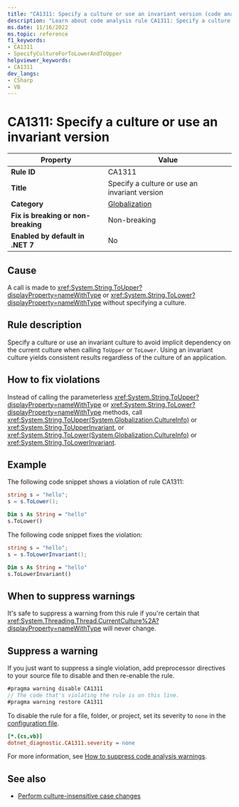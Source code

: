 ```yaml
---
title: "CA1311: Specify a culture or use an invariant version (code analysis)"
description: "Learn about code analysis rule CA1311: Specify a culture or use an invariant version"
ms.date: 11/16/2022
ms.topic: reference
f1_keywords:
- CA1311
- SpecifyCultureForToLowerAndToUpper
helpviewer_keywords:
- CA1311
dev_langs:
- CSharp
- VB
---
```

# CA1311: Specify a culture or use an invariant version

| Property                            | Value                                         |
|-------------------------------------|-----------------------------------------------|
| **Rule ID**                         | CA1311                                        |
| **Title**                           | Specify a culture or use an invariant version |
| **Category**                        | [Globalization](globalization-warnings.md)    |
| **Fix is breaking or non-breaking** | Non-breaking                                  |
| **Enabled by default in .NET 7**    | No                                            |

## Cause

A call is made to <xref:System.String.ToUpper?displayProperty=nameWithType> or <xref:System.String.ToLower?displayProperty=nameWithType> without specifying a culture.

## Rule description

Specify a culture or use an invariant culture to avoid implicit dependency on the current culture when calling `ToUpper` or `ToLower`. Using an invariant culture yields consistent results regardless of the culture of an application.

## How to fix violations

Instead of calling the parameterless <xref:System.String.ToUpper?displayProperty=nameWithType> or <xref:System.String.ToLower?displayProperty=nameWithType> methods, call <xref:System.String.ToUpper(System.Globalization.CultureInfo)> or <xref:System.String.ToUpperInvariant>, or <xref:System.String.ToLower(System.Globalization.CultureInfo)> or <xref:System.String.ToLowerInvariant>.

## Example

The following code snippet shows a violation of rule CA1311:

```csharp
string s = "hello";
s = s.ToLower();
```

```vb
Dim s As String = "hello"
s.ToLower()
```

The following code snippet fixes the violation:

```csharp
string s = "hello";
s = s.ToLowerInvariant();
```

```vb
Dim s As String = "hello"
s.ToLowerInvariant()
```

## When to suppress warnings

It's safe to suppress a warning from this rule if you're certain that <xref:System.Threading.Thread.CurrentCulture%2A?displayProperty=nameWithType> will never change.

## Suppress a warning

If you just want to suppress a single violation, add preprocessor directives to your source file to disable and then re-enable the rule.

```csharp
#pragma warning disable CA1311
// The code that's violating the rule is on this line.
#pragma warning restore CA1311
```

To disable the rule for a file, folder, or project, set its severity to `none` in the [configuration file](../configuration-files.md).

```ini
[*.{cs,vb}]
dotnet_diagnostic.CA1311.severity = none
```

For more information, see [How to suppress code analysis warnings](../suppress-warnings.md).

## See also

- [Perform culture-insensitive case changes](../../../core/extensions/performing-culture-insensitive-case-changes.md)
